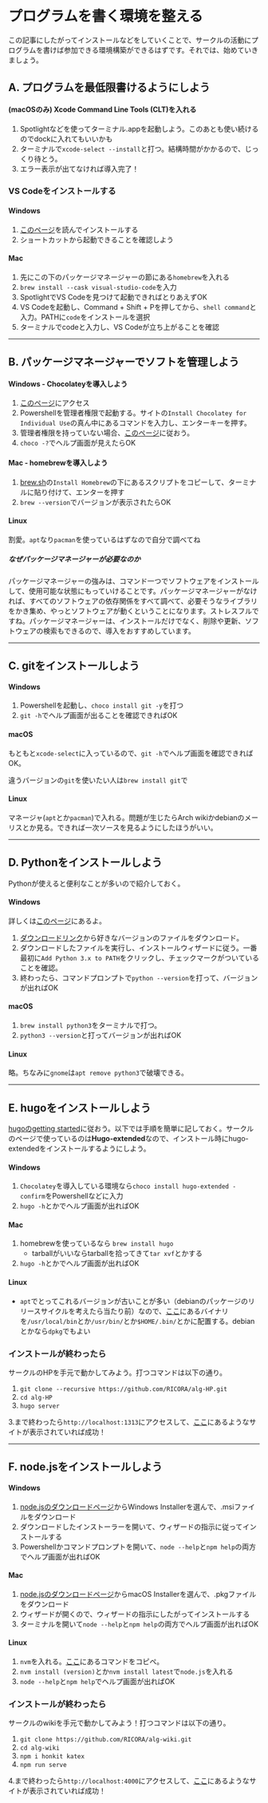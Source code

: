 # プログラムを書く環境を整える

この記事にしたがってインストールなどをしていくことで、サークルの活動にプログラムを書けば参加できる環境構築ができるはずです。それでは、始めていきましょう。

## A. プログラムを最低限書けるようにしよう

#### (macOSのみ) Xcode Command Line Tools (CLT)を入れる

1. Spotlightなどを使ってターミナル.appを起動しよう。このあとも使い続けるのでdockに入れてもいいかも
2. ターミナルで`xcode-select --install`と打つ。結構時間がかかるので、じっくり待とう。
3. エラー表示が出てなければ導入完了！

### VS Codeをインストールする
#### Windows

1. [このページ](https://www.javadrive.jp/vscode/install/index1.html)を読んでインストールする
2. ショートカットから起動できることを確認しよう

#### Mac

1. 先にこの下のパッケージマネージャーの節にある`homebrew`を入れる
2. `brew install --cask visual-studio-code`を入力
3. SpotlightでVS Codeを見つけて起動できればとりあえずOK
4. VS Codeを起動し、Command + Shift + Pを押してから、`shell command`と入力。PATHに`code`をインストールを選択
5. ターミナルでcodeと入力し、VS Codeが立ち上がることを確認

--- 

## B. パッケージマネージャーでソフトを管理しよう


#### Windows - Chocolateyを導入しよう

1. [このページ](https://chocolatey.org/install#individual)にアクセス
2. Powershellを管理者権限で起動する。サイトの`Install Chocolatey for Individual Use`の真ん中にあるコマンドを入力し、エンターキーを押す。
3. 管理者権限を持っていない場合、[このページ](https://docs.chocolatey.org/en-us/choco/setup#non-administrative-install)に従おう。
4. `choco -?`でヘルプ画面が見えたらOK

#### Mac - homebrewを導入しよう
  
1. [brew.sh](https://brew.sh/)の`Install Homebrew`の下にあるスクリプトをコピーして、ターミナルに貼り付けて、エンターを押す
2. `brew --version`でバージョンが表示されたらOK

#### Linux
割愛。`apt`なり`pacman`を使っているはずなので自分で調べてね

##### なぜパッケージマネージャーが必要なのか

パッケージマネージャーの強みは、コマンド一つでソフトウェアをインストールして、使用可能な状態にもっていけることです。パッケージマネージャーがなければ、すべてのソフトウェアの依存関係をすべて調べて、必要そうなライブラリをかき集め、やっとソフトウェアが動くということになります。ストレスフルですね。パッケージマネージャーは、インストールだけでなく、削除や更新、ソフトウェアの検索もできるので、導入をおすすめしています。

--- 

## C. gitをインストールしよう

#### Windows

1. Powershellを起動し、`choco install git -y`を打つ
2. `git -h`でヘルプ画面が出ることを確認できればOK

#### macOS

もともと`xcode-select`に入っているので、`git -h`でヘルプ画面を確認できればOK。

違うバージョンの`git`を使いたい人は`brew install git`で

#### Linux

マネージャ(`apt`とか`pacman`)で入れる。問題が生じたらArch wikiかdebianのメーリスとか見る。できれば一次ソースを見るようにしたほうがいい。

--- 

## D. Pythonをインストールしよう

Pythonが使えると便利なことが多いので紹介しておく。

#### Windows

詳しくは[このページ](https://www.python.jp/install/windows/install.html)にあるよ。

1. [ダウンロードリンク](https://pythonlinks.python.jp/en/index.html)から好きなバージョンのファイルをダウンロード。
2. ダウンロードしたファイルを実行し、インストールウィザードに従う。一番最初に`Add Python 3.x to PATH`をクリックし、チェックマークがついていることを確認。
3. 終わったら、コマンドプロンプトで`python --version`を打って、バージョンが出ればOK

#### macOS

1. `brew install python3`をターミナルで打つ。
2. `python3 --version`と打ってバージョンが出ればOK

#### Linux

略。ちなみに`gnome`は`apt remove python3`で破壊できる。

---

## E. hugoをインストールしよう

[hugoのgetting started](https://gohugo.io/getting-started/installing/)に従おう。以下では手順を簡単に記しておく。サークルのページで使っているのは**Hugo-extended**なので、インストール時にhugo-extendedをインストールするようにしよう。

#### Windows
   1. `Chocolatey`を導入している環境なら`choco install hugo-extended -confirm`をPowershellなどに入力
   2. `hugo -h`とかでヘルプ画面が出ればOK

#### Mac
   1. homebrewを使っているなら `brew install hugo`
      - tarballがいいならtarballを拾ってきて`tar xvf`とかする
   2. `hugo -h`とかでヘルプ画面が出ればOK

#### Linux
   - `apt`でとってこれるバージョンが古いことが多い（debianのパッケージのリリースサイクルを考えたら当たり前）なので、[ここ](https://github.com/gohugoio/hugo/releases)にあるバイナリを`/usr/local/bin`とか`/usr/bin/`とか`$HOME/.bin/`とかに配置する。debianとかなら`dpkg`でもよい
   

### インストールが終わったら

サークルのHPを手元で動かしてみよう。打つコマンドは以下の通り。

1. `git clone --recursive https://github.com/RICORA/alg-HP.git`
2. `cd alg-HP`
3. `hugo server`

3.まで終わったら`http://localhost:1313`にアクセスして、[ここ](https://alg.tus-ricora.com)にあるようなサイトが表示されていれば成功！

--- 

## F. node.jsをインストールしよう

#### Windows

1. [node.jsのダウンロードページ](https://nodejs.org/ja/download/)からWindows Installerを選んで、.msiファイルをダウンロード
2. ダウンロードしたインストーラーを開いて、ウィザードの指示に従ってインストールする
3. Powershellかコマンドプロンプトを開いて、`node --help`と`npm help`の両方でヘルプ画面が出ればOK

#### Mac

1. [node.jsのダウンロードページ](https://nodejs.org/ja/download/)からmacOS Installerを選んで、.pkgファイルをダウンロード
2. ウィザードが開くので、ウィザードの指示にしたがってインストールする
3. ターミナルを開いて`node --help`と`npm help`の両方でヘルプ画面が出ればOK

#### Linux

1. `nvm`を入れる。[ここ](https://github.com/nvm-sh/nvm#installing-and-updating)にあるコマンドをコピペ。
2. `nvm install (version)`とか`nvm install latest`で`node.js`を入れる
3. `node --help`と`npm help`でヘルプ画面が出ればOK

### インストールが終わったら

サークルのwikiを手元で動かしてみよう！打つコマンドは以下の通り。

1. `git clone https://github.com/RICORA/alg-wiki.git`
2. `cd alg-wiki`
3. `npm i honkit katex`
4. `npm run serve`

4.まで終わったら`http://localhost:4000`にアクセスして、[ここ](https://alg-wiki.tus-ricora.com)にあるようなサイトが表示されていれば成功！


